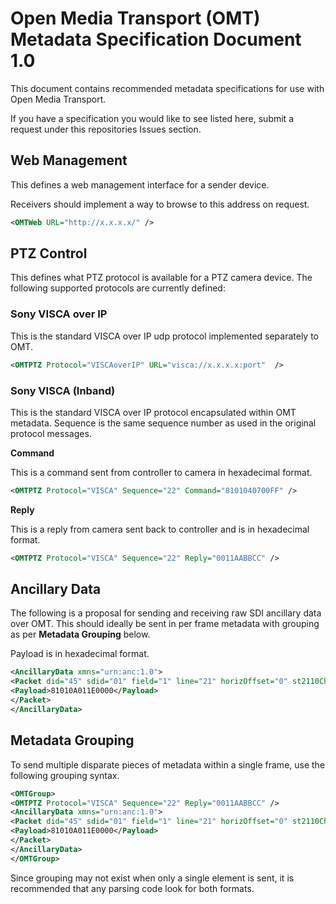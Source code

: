 # Open Media Transport (OMT) Metadata Specification Document 1.0

This document contains recommended metadata specifications for use with Open Media Transport.

If you have a specification you would like to see listed here, submit a request under this repositories Issues section.

## Web Management

This defines a web management interface for a sender device.

Receivers should implement a way to browse to this address on request.

```xml
<OMTWeb URL="http://x.x.x.x/" />
```

## PTZ Control

This defines what PTZ protocol is available for a PTZ camera device.
The following supported protocols are currently defined:

### Sony VISCA over IP

This is the standard VISCA over IP udp protocol implemented separately to OMT.

```xml
<OMTPTZ Protocol="VISCAoverIP" URL="visca://x.x.x.x:port"  />
```

### Sony VISCA (Inband)

This is the standard VISCA over IP protocol encapsulated within OMT metadata.
Sequence is the same sequence number as used in the original protocol messages.

**Command** 

This is a command sent from controller to camera in hexadecimal format. 

```xml
<OMTPTZ Protocol="VISCA" Sequence="22" Command="8101040700FF" />
```

**Reply**

This is a reply from camera sent back to controller and is in hexadecimal format.

```xml
<OMTPTZ Protocol="VISCA" Sequence="22" Reply="0011AABBCC" />
```

## Ancillary Data

The following is a proposal for sending and receiving raw SDI ancillary data over OMT.
This should ideally be sent in per frame metadata with grouping as per **Metadata Grouping** below.

Payload is in hexadecimal format.

```xml
<AncillaryData xmns="urn:anc:1.0">
<Packet did="45" sdid="01" field="1" line="21" horizOffset="0" st2110Channel="0" pts90k="32109876" link="A" stream="VANC">
<Payload>81010A011E0000</Payload>
</Packet>
</AncillaryData>
```
## Metadata Grouping

To send multiple disparate pieces of metadata within a single frame, use the following grouping syntax.

```xml
<OMTGroup>
<OMTPTZ Protocol="VISCA" Sequence="22" Reply="0011AABBCC" />
<AncillaryData xmns="urn:anc:1.0">
<Packet did="45" sdid="01" field="1" line="21" horizOffset="0" st2110Channel="0" pts90k="32109876" link="A" stream="VANC">
<Payload>81010A011E0000</Payload>
</Packet>
</AncillaryData>
</OMTGroup>
```
Since grouping may not exist when only a single element is sent, it is recommended that any parsing code look for both formats.
